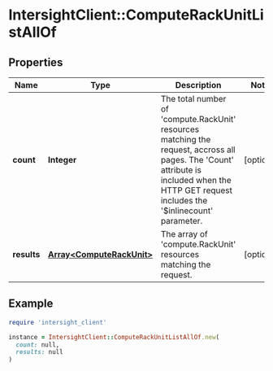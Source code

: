 # IntersightClient::ComputeRackUnitListAllOf

## Properties

| Name | Type | Description | Notes |
| ---- | ---- | ----------- | ----- |
| **count** | **Integer** | The total number of &#39;compute.RackUnit&#39; resources matching the request, accross all pages. The &#39;Count&#39; attribute is included when the HTTP GET request includes the &#39;$inlinecount&#39; parameter. | [optional] |
| **results** | [**Array&lt;ComputeRackUnit&gt;**](ComputeRackUnit.md) | The array of &#39;compute.RackUnit&#39; resources matching the request. | [optional] |

## Example

```ruby
require 'intersight_client'

instance = IntersightClient::ComputeRackUnitListAllOf.new(
  count: null,
  results: null
)
```

